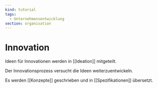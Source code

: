 ```yaml
---
kind: tutorial
tags:
  - Unternehmensentwicklung
section: organisation
---
```


# Innovation

Ideen für Innovationen werden in [[Ideation]] mitgeteilt.

Der Innovationsprozess versucht die Ideen weiterzuentwickeln.

Es werden [[Konzepte]] geschrieben und in [[Spezifikationen]] übersetzt.
